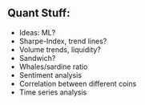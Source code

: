 ## Quant Stuff:
- Ideas: ML?
- Sharpe-Index, trend lines?
- Volume trends, liquidity?
- Sandwich?
- Whales/sardine ratio
- Sentiment analysis
- Correlation between different coins
- Time series analysis

